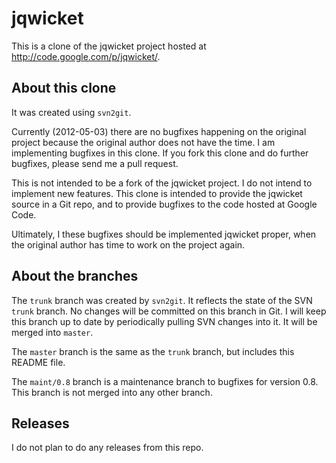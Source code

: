 # jqwicket

This is a clone of the jqwicket project hosted at
http://code.google.com/p/jqwicket/.

## About this clone

It was created using `svn2git`.

Currently (2012-05-03) there are no bugfixes happening on the original project
because the original author does not have the time. I am implementing bugfixes
in this clone. If you fork this clone and do further bugfixes, please send me
a pull request.

This is not intended to be a fork of the jqwicket project. I do not intend to
implement new features. This clone is intended to provide the jqwicket source
in a Git repo, and to provide bugfixes to the code hosted at Google Code.

Ultimately, I these bugfixes should be implemented jqwicket proper, when the
original author has time to work on the project again.

## About the branches

The `trunk` branch was created by `svn2git`. It reflects the state of the SVN
`trunk` branch. No changes will be committed on this branch in Git. I will keep
this branch up to date by periodically pulling SVN changes into it. It will be
merged into `master`.

The `master` branch is the same as the `trunk` branch, but includes this README
file.

The `maint/0.8` branch is a maintenance branch to bugfixes for version 0.8.
This branch is not merged into any other branch.

## Releases

I do not plan to do any releases from this repo.
